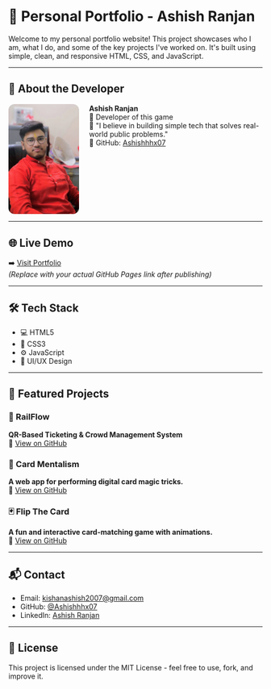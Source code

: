 # 💼 Personal Portfolio - Ashish Ranjan

Welcome to my personal portfolio website! This project showcases who I am, what I do, and some of the key projects I've worked on. It's built using simple, clean, and responsive HTML, CSS, and JavaScript.

---

## 👤 About the Developer

<img src="ashish.jpg" alt="Ashish Ranjan" width="140" style="border-radius: 12px; margin-right: 20px;" align="left" />

**Ashish Ranjan**  
🚀 Developer of this game  
💬 "I believe in building simple tech that solves real-world public problems."  
🔗 GitHub: [Ashishhhx07](https://github.com/Ashishhhx07)

<br clear="left" />

---

## 🌐 Live Demo

➡️ [Visit Portfolio](https://github.com/Ashishhhx07/portfolio.git)  
*(Replace with your actual GitHub Pages link after publishing)*

---

## 🛠️ Tech Stack

- 💻 HTML5
- 🎨 CSS3
- ⚙️ JavaScript
- 🧠 UI/UX Design

---

## 📌 Featured Projects

### 🚆 RailFlow
**QR-Based Ticketing & Crowd Management System**  
🔗 [View on GitHub](https://github.com/Ashishhhx07/railflow)

### 🎩 Card Mentalism
**A web app for performing digital card magic tricks.**  
🔗 [View on GitHub](https://github.com/Ashishhhx07/card-mentalism)

### 🃏 Flip The Card
**A fun and interactive card-matching game with animations.**  
🔗 [View on GitHub](https://github.com/Ashishhhx07/UI---Flip-Card-)

---

## 📬 Contact

- Email: kishanashish2007@gmail.com
- GitHub: [@Ashishhhx07](https://github.com/Ashishhhx07)
- LinkedIn: [Ashish Ranjan](https://linkedin.com/in/ashish-ranjan-dev)

---

## 📃 License

This project is licensed under the MIT License - feel free to use, fork, and improve it.


